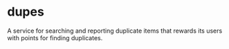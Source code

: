 dupes
=====

A service for searching and reporting duplicate items that rewards its users with points for finding duplicates. 
